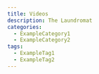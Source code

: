 ```yaml
---
title: Videos
description: The Laundromat
categories:
  - ExampleCategory1
  - ExampleCategory2
tags:
  - ExampleTag1
  - ExampleTag2
---
```

